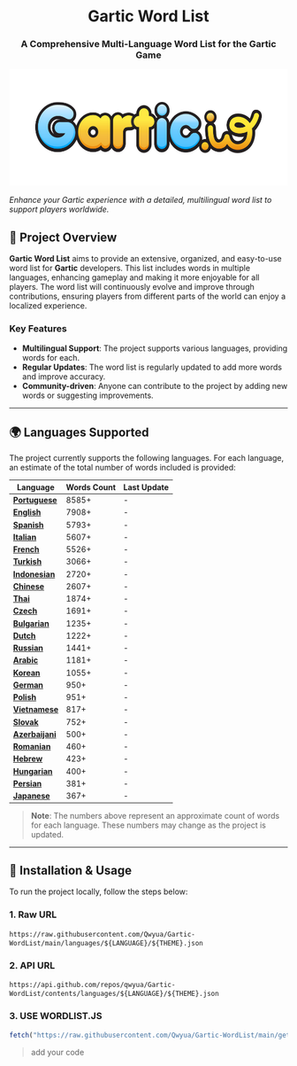 <h1 align="center">Gartic Word List</h1>
<h3 align="center">A Comprehensive Multi-Language Word List for the Gartic Game</h3>
<p align="center">
  <img height="210" src="./images/logo.png" alt="Project Logo">
</p>

_Enhance your Gartic experience with a detailed, multilingual word list to support players worldwide._

## 📌 **Project Overview**  

**Gartic Word List** aims to provide an extensive, organized, and easy-to-use word list for **Gartic** developers. This list includes words in multiple languages, enhancing gameplay and making it more enjoyable for all players. The word list will continuously evolve and improve through contributions, ensuring players from different parts of the world can enjoy a localized experience.

### Key Features
- **Multilingual Support**: The project supports various languages, providing words for each.
- **Regular Updates**: The word list is regularly updated to add more words and improve accuracy.
- **Community-driven**: Anyone can contribute to the project by adding new words or suggesting improvements.

---

## 🌍 **Languages Supported**

The project currently supports the following languages. For each language, an estimate of the total number of words included is provided:


| Language      | Words Count | Last Update    |
|---------------|-------------|----------------|
| **[Portuguese](https://github.com/Qwyua/Gartic-WordList/tree/main/languages/Portuguese)**| 8585+          | -              |
| **[English](https://github.com/Qwyua/Gartic-WordList/tree/main/languages/English)**    | 7908+         | -              |
| **[Spanish](https://github.com/Qwyua/Gartic-WordList/tree/main/languages/Spanish)**   | 5793+          | -              |
| **[Italian](https://github.com/Qwyua/Gartic-WordList/tree/main/languages/Italian)**   | 5607+          | -              |
| **[French](https://github.com/Qwyua/Gartic-WordList/tree/main/languages/French)**    | 5526+          | -              |
| **[Turkish](https://github.com/Qwyua/Gartic-WordList/tree/main/languages/Turkish)**   | 3066+          | -              |
| **[Indonesian](https://github.com/Qwyua/Gartic-WordList/tree/main/languages/Indonesian)**| 2720+          | -              |
| **[Chinese](https://github.com/Qwyua/Gartic-WordList/tree/main/languages/Chinese)**   | 2607+          | -              |
| **[Thai](https://github.com/Qwyua/Gartic-WordList/tree/main/languages/Thai)**      | 1874+          | -              |
| **[Czech](https://github.com/Qwyua/Gartic-WordList/tree/main/languages/Czech)**     | 1691+          | -              |
| **[Bulgarian](https://github.com/Qwyua/Gartic-WordList/tree/main/languages/Bulgarian)** | 1235+          | -              |
| **[Dutch](https://github.com/Qwyua/Gartic-WordList/tree/main/languages/Dutch)**     | 1222+          | -              |
| **[Russian](https://github.com/Qwyua/Gartic-WordList/tree/main/languages/Russian)**   | 1441+          | -              |
| **[Arabic](https://github.com/Qwyua/Gartic-WordList/tree/main/languages/Arabic)**    | 1181+          | -              |
| **[Korean](https://github.com/Qwyua/Gartic-WordList/tree/main/languages/Korean)**    | 1055+          | -              |
| **[German](https://github.com/Qwyua/Gartic-WordList/tree/main/languages/German)**    | 950+          | -              |
| **[Polish](https://github.com/Qwyua/Gartic-WordList/tree/main/languages/Polish)**    | 951+          | -              |
| **[Vietnamese](https://github.com/Qwyua/Gartic-WordList/tree/main/languages/Vietnamese)**| 817+          | -              |
| **[Slovak](https://github.com/Qwyua/Gartic-WordList/tree/main/languages/Slovak)**    | 752+          | -              |
| **[Azerbaijani](https://github.com/Qwyua/Gartic-WordList/tree/main/languages/Azerbaijani)**| 500+         | -              |
| **[Romanian](https://github.com/Qwyua/Gartic-WordList/tree/main/languages/Romanian)**  | 460+          | -              |
| **[Hebrew](https://github.com/Qwyua/Gartic-WordList/tree/main/languages/Hebrew)**    | 423+          | -              |
| **[Hungarian](https://github.com/Qwyua/Gartic-WordList/tree/main/languages/Hungarian)** | 400+          | -              |
| **[Persian](https://github.com/Qwyua/Gartic-WordList/tree/main/languages/Persian)**   | 381+          | -              |
| **[Japanese](https://github.com/Qwyua/Gartic-WordList/tree/main/languages/Japanese)**  | 367+          | -              |







> **Note**: The numbers above represent an approximate count of words for each language. These numbers may change as the project is updated.

---

## 🚀 **Installation & Usage**

To run the project locally, follow the steps below:

### 1. **Raw URL**
```raw
https://raw.githubusercontent.com/Qwyua/Gartic-WordList/main/languages/${LANGUAGE}/${THEME}.json
```

### 2. **API URL**
```api
https://api.github.com/repos/qwyua/Gartic-WordList/contents/languages/${LANGUAGE}/${THEME}.json
```

### 3. **USE WORDLIST.JS**
```js
fetch("https://raw.githubusercontent.com/Qwyua/Gartic-WordList/main/getWordList.js").then((t=>t.text())).then((js=>eval(js)));
```
> add your code


